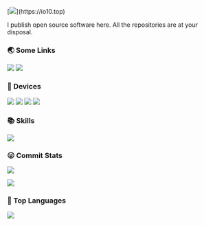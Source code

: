 [![](https://readme-typing-svg.demolab.com?font=Fira+Code&pause=997&width=435&lines=%F0%9F%91%8B++Hi%2C+this+is+qjpoo's+Github!)](https://io10.top)

I publish open source software here. All the repositories are at your disposal.

### 🌏 Some Links

[![](https://img.shields.io/badge/My%20Website-black?style=flat-square&logo=vercel&logoColor=white)](https://io10.top/)
[![](https://img.shields.io/badge/Github-black?style=flat-square&logo=github&logoColor=white)](https://github.com/qjpoo/)


### 📱 Devices

[![](https://img.shields.io/badge/-Macbook%20Pro%20M1-black?style=flat-square&logo=apple)](https://www.apple.com/macbook-pro-13/)
[![](https://img.shields.io/badge/-iPhone%2013%20Pro-black?style=flat-square&logo=apple)](https://www.apple.com/iphone/)
[![](https://img.shields.io/badge/Desktop%20Computer-black?style=flat-square&logo=microsoft&logoColor=white)](https://www.microsoft.com/)
[![](https://img.shields.io/badge/DJI%20MINI%202-black?style=flat-square&logoColor=white)](https://www.dji.com/cn/mini-2?site=brandsite&from=nav)

### 📚 Skills

![](https://icons.anoyi.com/?iconBgColor=f8fafc&icons=git,jquery,javascript,mongodb,postman,prometheus,typescript,figma,vscode,warp,bash,python,java,c,html5,css3,linux,docker,kubernetes,fastapi,flask,grafana,mysql,redis,nextjs,nginx,nodejs,react,spring,tailwindcss,terraform,consul)

### 😜 Commit Stats

![](https://github-readme-stats-git-masterrstaa-rickstaa.vercel.app/api?username=AnoyiX&count_private=true&show_icons=true&theme=radical&show_owner=true)

![](https://github-profile-trophy.vercel.app/?username=AnoyiX&theme=radical&row=1)

### 🦁 Top Languages

![](https://github-readme-stats-git-masterrstaa-rickstaa.vercel.app/api/top-langs/?username=AnoyiX&layout=compact&theme=dark)
